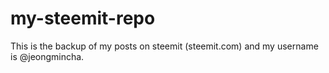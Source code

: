 # my-steemit-repo
This is the backup of my posts on steemit (steemit.com) and my username is @jeongmincha.
